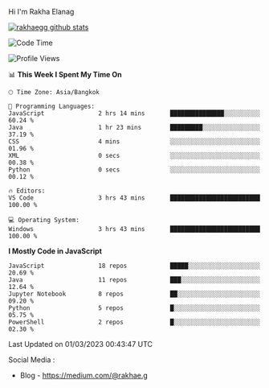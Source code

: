 Hi I'm Rakha Elanag


[![rakhaegg github stats](https://github-readme-stats.vercel.app/api?username=rakhaegg)](https://github.com/rakhaegg/rakhaegg)




<!--START_SECTION:waka-->
![Code Time](http://img.shields.io/badge/Code%20Time-1%2C198%20hrs%2046%20mins-blue)

![Profile Views](http://img.shields.io/badge/Profile%20Views-1-blue)

📊 **This Week I Spent My Time On** 

```text
🕑︎ Time Zone: Asia/Bangkok

💬 Programming Languages: 
JavaScript               2 hrs 14 mins       ███████████████░░░░░░░░░░   60.24 % 
Java                     1 hr 23 mins        █████████░░░░░░░░░░░░░░░░   37.19 % 
CSS                      4 mins              ░░░░░░░░░░░░░░░░░░░░░░░░░   01.96 % 
XML                      0 secs              ░░░░░░░░░░░░░░░░░░░░░░░░░   00.38 % 
Python                   0 secs              ░░░░░░░░░░░░░░░░░░░░░░░░░   00.12 % 

🔥 Editors: 
VS Code                  3 hrs 43 mins       █████████████████████████   100.00 % 

💻 Operating System: 
Windows                  3 hrs 43 mins       █████████████████████████   100.00 % 
```

**I Mostly Code in JavaScript** 

```text
JavaScript               18 repos            █████░░░░░░░░░░░░░░░░░░░░   20.69 % 
Java                     11 repos            ███░░░░░░░░░░░░░░░░░░░░░░   12.64 % 
Jupyter Notebook         8 repos             ██░░░░░░░░░░░░░░░░░░░░░░░   09.20 % 
Python                   5 repos             █░░░░░░░░░░░░░░░░░░░░░░░░   05.75 % 
PowerShell               2 repos             █░░░░░░░░░░░░░░░░░░░░░░░░   02.30 % 
```




 Last Updated on 01/03/2023 00:43:47 UTC
<!--END_SECTION:waka-->

Social Media : 
- Blog - https://medium.com/@rakhae.g

